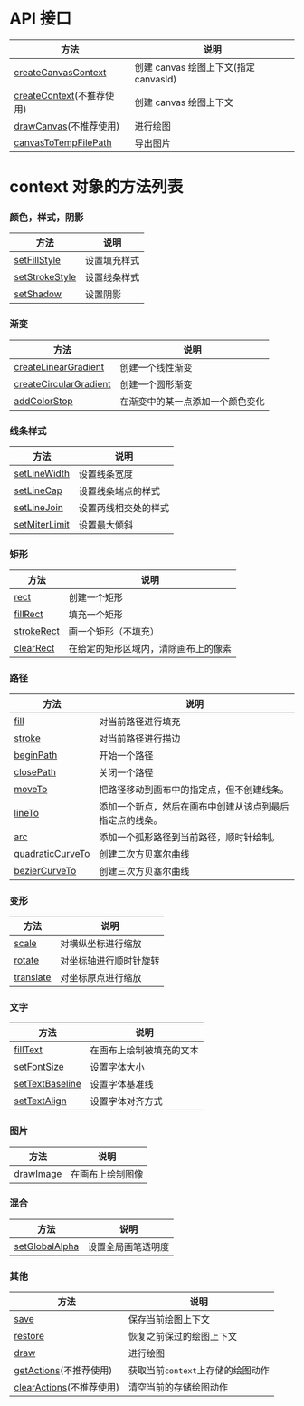 <!-- https://developers.weixin.qq.com/miniprogram/dev/api/canvas/reference.html -->

API 接口
======

  方法                                                                                                            |  说明                           
------------------------------------------------------------------------------------------------------------------|---------------------------------
  [createCanvasContext](https://developers.weixin.qq.com/miniprogram/dev/api/canvas/create-canvas-context.html)   |创建 canvas 绘图上下文(指定 canvasId)
  [createContext](https://developers.weixin.qq.com/miniprogram/dev/api/canvas/create-context.html)(不推荐使用)    |  创建 canvas 绘图上下文         
  [drawCanvas](https://developers.weixin.qq.com/miniprogram/dev/api/canvas/draw-canvas.html)(不推荐使用)          |  进行绘图                       
  [canvasToTempFilePath](https://developers.weixin.qq.com/miniprogram/dev/api/canvas/temp-file.html)              |  导出图片                       

context 对象的方法列表
===============

### 颜色，样式，阴影

  方法                                                                                                  |  说明     
--------------------------------------------------------------------------------------------------------|-----------
  [setFillStyle](https://developers.weixin.qq.com/miniprogram/dev/api/canvas/set-fill-style.html)       |设置填充样式
  [setStrokeStyle](https://developers.weixin.qq.com/miniprogram/dev/api/canvas/set-stroke-style.html)   |设置线条样式
  [setShadow](https://developers.weixin.qq.com/miniprogram/dev/api/canvas/set-shadow.html)              |  设置阴影 

### 渐变

  方法                                                                                                                  |  说明               
------------------------------------------------------------------------------------------------------------------------|---------------------
  [createLinearGradient](https://developers.weixin.qq.com/miniprogram/dev/api/canvas/create-linear-gradient.html)       |  创建一个线性渐变   
  [createCircularGradient](https://developers.weixin.qq.com/miniprogram/dev/api/canvas/create-circular-gradient.html)   |  创建一个圆形渐变   
  [addColorStop](https://developers.weixin.qq.com/miniprogram/dev/api/canvas/add-color-stop.html)                       |在渐变中的某一点添加一个颜色变化

### 线条样式

  方法                                                                                                |  说明         
------------------------------------------------------------------------------------------------------|---------------
  [setLineWidth](https://developers.weixin.qq.com/miniprogram/dev/api/canvas/set-line-width.html)     |  设置线条宽度 
  [setLineCap](https://developers.weixin.qq.com/miniprogram/dev/api/canvas/set-line-cap.html)         |设置线条端点的样式
  [setLineJoin](https://developers.weixin.qq.com/miniprogram/dev/api/canvas/set-line-join.html)       |设置两线相交处的样式
  [setMiterLimit](https://developers.weixin.qq.com/miniprogram/dev/api/canvas/set-miter-limit.html)   |  设置最大倾斜 

### 矩形

  方法                                                                                         |  说明                 
-----------------------------------------------------------------------------------------------|-----------------------
  [rect](https://developers.weixin.qq.com/miniprogram/dev/api/canvas/rect.html)                |  创建一个矩形         
  [fillRect](https://developers.weixin.qq.com/miniprogram/dev/api/canvas/fill-rect.html)       |  填充一个矩形         
  [strokeRect](https://developers.weixin.qq.com/miniprogram/dev/api/canvas/stroke-rect.html)   |  画一个矩形（不填充） 
  [clearRect](https://developers.weixin.qq.com/miniprogram/dev/api/canvas/clear-rect.html)     |在给定的矩形区域内，清除画布上的像素

### 路径

  方法                                                                                                      |  说明                           
------------------------------------------------------------------------------------------------------------|---------------------------------
  [fill](https://developers.weixin.qq.com/miniprogram/dev/api/canvas/fill.html)                             |  对当前路径进行填充             
  [stroke](https://developers.weixin.qq.com/miniprogram/dev/api/canvas/stroke.html)                         |  对当前路径进行描边             
  [beginPath](https://developers.weixin.qq.com/miniprogram/dev/api/canvas/begin-path.html)                  |  开始一个路径                   
  [closePath](https://developers.weixin.qq.com/miniprogram/dev/api/canvas/close-path.html)                  |  关闭一个路径                   
  [moveTo](https://developers.weixin.qq.com/miniprogram/dev/api/canvas/move-to.html)                        |把路径移动到画布中的指定点，但不创建线条。
  [lineTo](https://developers.weixin.qq.com/miniprogram/dev/api/canvas/line-to.html)                        |添加一个新点，然后在画布中创建从该点到最后指定点的线条。
  [arc](https://developers.weixin.qq.com/miniprogram/dev/api/canvas/arc.html)                               |添加一个弧形路径到当前路径，顺时针绘制。
  [quadraticCurveTo](https://developers.weixin.qq.com/miniprogram/dev/api/canvas/quadratic-curve-to.html)   |  创建二次方贝塞尔曲线           
  [bezierCurveTo](https://developers.weixin.qq.com/miniprogram/dev/api/canvas/bezier-curve-to.html)         |  创建三次方贝塞尔曲线           

### 变形

  方法                                                                                      |  说明          
--------------------------------------------------------------------------------------------|----------------
  [scale](https://developers.weixin.qq.com/miniprogram/dev/api/canvas/scale.html)           |对横纵坐标进行缩放
  [rotate](https://developers.weixin.qq.com/miniprogram/dev/api/canvas/rotate.html)         |对坐标轴进行顺时针旋转
  [translate](https://developers.weixin.qq.com/miniprogram/dev/api/canvas/translate.html)   |对坐标原点进行缩放

### 文字

  方法                                                                                                    |  说明           
----------------------------------------------------------------------------------------------------------|-----------------
  [fillText](https://developers.weixin.qq.com/miniprogram/dev/api/canvas/fill-text.html)                  |在画布上绘制被填充的文本
  [setFontSize](https://developers.weixin.qq.com/miniprogram/dev/api/canvas/set-font-size.html)           |  设置字体大小   
  [setTextBaseline](https://developers.weixin.qq.com/miniprogram/dev/api/canvas/set-text-baseline.html)   |  设置字体基准线 
  [setTextAlign](https://developers.weixin.qq.com/miniprogram/dev/api/canvas/set-text-align.html)         | 设置字体对齐方式

### 图片

  方法                                                                                       |  说明       
---------------------------------------------------------------------------------------------|-------------
  [drawImage](https://developers.weixin.qq.com/miniprogram/dev/api/canvas/draw-image.html)   |在画布上绘制图像

### 混合

  方法                                                                                                  |  说明        
--------------------------------------------------------------------------------------------------------|--------------
  [setGlobalAlpha](https://developers.weixin.qq.com/miniprogram/dev/api/canvas/set-global-alpha.html)   |设置全局画笔透明度

### 其他

  方法                                                                                                    |  说明                    
----------------------------------------------------------------------------------------------------------|--------------------------
  [save](https://developers.weixin.qq.com/miniprogram/dev/api/canvas/save-restore.html#save)              |  保存当前绘图上下文      
  [restore](https://developers.weixin.qq.com/miniprogram/dev/api/canvas/save-restore.html#restore)        | 恢复之前保过的绘图上下文 
  [draw](https://developers.weixin.qq.com/miniprogram/dev/api/canvas/draw.html)                           |  进行绘图                
  [getActions](https://developers.weixin.qq.com/miniprogram/dev/api/canvas/get-actions.html)(不推荐使用)  |获取当前`context`上存储的绘图动作
[clearActions](https://developers.weixin.qq.com/miniprogram/dev/api/canvas/clear-actions.html)(不推荐使用)|  清空当前的存储绘图动作  
